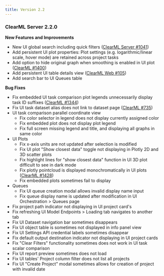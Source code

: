 ```yaml
---
title: Version 2.2
---
```


### ClearML Server 2.2.0

**New Features and Improvements**

* New UI global search including quick filters ([ClearML Server #1041](https://github.com/allegroai/clearml/issues/1041))
* Add persistent UI plot properties: Plot settings (e.g. logarithmic/linear scale, hover mode) are retained across project tasks
* Add option to hide original graph when smoothing is enabled in UI plot ([ClearML #1400](https://github.com/clearml/clearml/issues/1400))
* Add persistent UI table details view ([ClearML Web #105](https://github.com/clearml/clearml-web/issues/105)) 
* Add search bar to UI Queues table

**Bug Fixes**
* Fix embedded UI task comparison plot legends unnecessarily display task ID suffixes ([ClearML #1344](https://github.com/clearml/clearml/issues/1344))
* Fix UI task dataset alias does not link to dataset page ([ClearML #735](https://github.com/clearml/clearml/issues/735))
* UI task comparison parallel coordinate view 
  * Fix color selector in legend does not display currently assigned color
  * Fix embedded plot does not display plot legend
  * Fix full screen missing legend and title, and displaying all graphs in same color
* UI Plots
  * Fix x-axis units are not updated after selection is modified
  * Fix UI plot "Show closest data" toggle not displaying in Plotly 2D and 3D scatter plots
  * Fix highlight lines for "show closest data" function in UI 3D plot difficult to see in dark mode
  * Fix plotly pointcloud is displayed monochromatically in UI plots ([ClearML #1428](https://github.com/clearml/clearml/issues/1428))
  * Fix embedded plots sometimes fail to display
* Queues
  * Fix UI queue creation modal allows invalid display name input 
  * Fix queue display name is updated after modification in UI Orchestration > Queues page
* Fix project path indicator not displaying in UI project card's 
* Fix refreshing UI Model Endpoints > Loading tab navigates to another tab
* Fix UI Dataset navigation bar sometimes disappears
* Fix UI object table is sometimes not displayed in info panel view
* Fix UI Settings API credential labels sometimes disappear 
* Fix default output destination indicator not displaying in UI project cards 
* Fix "Clear Filters" functionality sometimes does not work in UI task scalar comparison
* Fix UI report preview sometimes does not load
* Fix UI tables' Project column filter does not list all projects
* Fix UI "Create Project" modal sometimes allows for creation of project with invalid date

